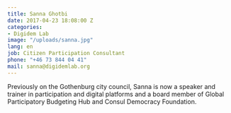 ```yaml
---
title: Sanna Ghotbi
date: 2017-04-23 18:08:00 Z
categories:
- Digidem Lab
image: "/uploads/sanna.jpg"
lang: en
job: Citizen Participation Consultant
phone: "+46 73 844 04 41"
mail: sanna@digidemlab.org
---
```


Previously on the Gothenburg city council, Sanna is now a speaker and trainer in participation and digital platforms and a board member of Global Participatory Budgeting Hub and Consul Democracy Foundation.
